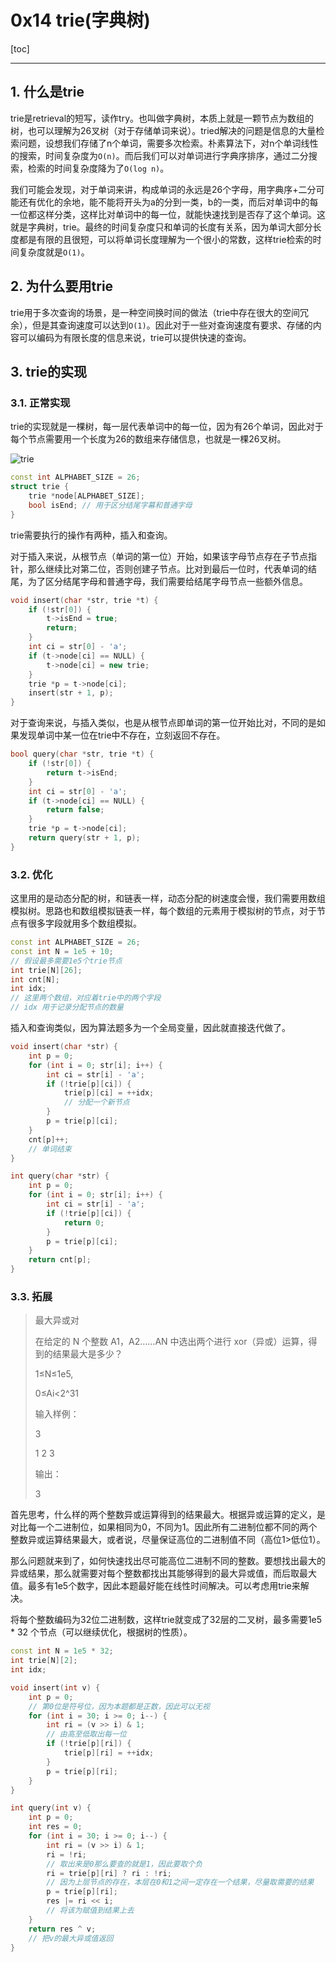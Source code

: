 # 0x14 trie(字典树)

[toc]

---

## 1. 什么是trie

trie是retrieval的短写，读作try。也叫做字典树，本质上就是一颗节点为数组的树，也可以理解为26叉树（对于存储单词来说）。tried解决的问题是信息的大量检索问题，设想我们存储了n个单词，需要多次检索。朴素算法下，对n个单词线性的搜索，时间复杂度为`O(n)`。而后我们可以对单词进行字典序排序，通过二分搜索，检索的时间复杂度降为了`O(log n)`。

我们可能会发现，对于单词来讲，构成单词的永远是26个字母，用字典序+二分可能还有优化的余地，能不能将开头为a的分到一类，b的一类，而后对单词中的每一位都这样分类，这样比对单词中的每一位，就能快速找到是否存了这个单词。这就是字典树，trie。最终的时间复杂度只和单词的长度有关系，因为单词大部分长度都是有限的且很短，可以将单词长度理解为一个很小的常数，这样trie检索的时间复杂度就是`O(1)`。

## 2. 为什么要用trie

trie用于多次查询的场景，是一种空间换时间的做法（trie中存在很大的空间冗余），但是其查询速度可以达到`O(1)`。因此对于一些对查询速度有要求、存储的内容可以编码为有限长度的信息来说，trie可以提供快速的查询。

## 3. trie的实现

### 3.1. 正常实现

trie的实现就是一棵树，每一层代表单词中的每一位，因为有26个单词，因此对于每个节点需要用一个长度为26的数组来存储信息，也就是一棵26叉树。

![trie](https://cs50.harvard.edu/x/2021/notes/5/trie.png)

```cpp
const int ALPHABET_SIZE = 26;
struct trie {
	trie *node[ALPHABET_SIZE];
    bool isEnd; // 用于区分结尾字幕和普通字母
}
```

trie需要执行的操作有两种，插入和查询。

对于插入来说，从根节点（单词的第一位）开始，如果该字母节点存在子节点指针，那么继续比对第二位，否则创建子节点。比对到最后一位时，代表单词的结尾，为了区分结尾字母和普通字母，我们需要给结尾字母节点一些额外信息。

```cpp
void insert(char *str, trie *t) {
    if (!str[0]) {
        t->isEnd = true;
        return;
    }
    int ci = str[0] - 'a';
    if (t->node[ci] == NULL) {
        t->node[ci] = new trie;
    }
    trie *p = t->node[ci];
    insert(str + 1, p);
}
```

对于查询来说，与插入类似，也是从根节点即单词的第一位开始比对，不同的是如果发现单词中某一位在trie中不存在，立刻返回不存在。

```cpp
bool query(char *str, trie *t) {
    if (!str[0]) {
        return t->isEnd;
    }
    int ci = str[0] - 'a';
    if (t->node[ci] == NULL) {
        return false;
    }
    trie *p = t->node[ci];
    return query(str + 1, p);
}
```

### 3.2. 优化

这里用的是动态分配的树，和链表一样，动态分配的树速度会慢，我们需要用数组模拟树。思路也和数组模拟链表一样，每个数组的元素用于模拟树的节点，对于节点有很多字段就用多个数组模拟。

```cpp
const int ALPHABET_SIZE = 26;
const int N = 1e5 + 10;
// 假设最多需要1e5个trie节点
int trie[N][26];
int cnt[N];
int idx;
// 这里两个数组，对应着trie中的两个字段
// idx 用于记录分配节点的数量
```

插入和查询类似，因为算法题多为一个全局变量，因此就直接迭代做了。

```cpp
void insert(char *str) {
    int p = 0;
    for (int i = 0; str[i]; i++) {
		int ci = str[i] - 'a';
        if (!trie[p][ci]) {
            trie[p][ci] = ++idx;
            // 分配一个新节点
        }
        p = trie[p][ci];
    }
    cnt[p]++;
    // 单词结束
}

int query(char *str) {
    int p = 0;
    for (int i = 0; str[i]; i++) {
        int ci = str[i] - 'a';
        if (!trie[p][ci]) {
            return 0;
        }
        p = trie[p][ci];
    }
    return cnt[p];
}
```

### 3.3. 拓展

>最大异或对
>
>在给定的 N 个整数 A1，A2……AN 中选出两个进行 xor（异或）运算，得到的结果最大是多少？
>
>1≤N≤1e5,
>
>0≤Ai<2^31
>
>输入样例：
>
>3
>
>1 2 3
>
>输出：
>
>3

首先思考，什么样的两个整数异或运算得到的结果最大。根据异或运算的定义，是对比每一个二进制位，如果相同为0，不同为1。因此所有二进制位都不同的两个整数异或运算结果最大，或者说，尽量保证高位的二进制值不同（高位1>低位1）。

那么问题就来到了，如何快速找出尽可能高位二进制不同的整数。要想找出最大的异或结果，那么就需要对每个整数都找出其能够得到的最大异或值，而后取最大值。最多有1e5个数字，因此本题最好能在线性时间解决。可以考虑用trie来解决。

将每个整数编码为32位二进制数，这样trie就变成了32层的二叉树，最多需要1e5 * 32 个节点（可以继续优化，根据树的性质）。

```cpp
const int N = 1e5 * 32;
int trie[N][2];
int idx;

void insert(int v) {
    int p = 0;
    // 第0位是符号位，因为本题都是正数，因此可以无视
    for (int i = 30; i >= 0; i--) {
        int ri = (v >> i) & 1;
        // 由高至低取出每一位
        if (!trie[p][ri]) {
            trie[p][ri] = ++idx;
        }
        p = trie[p][ri];
    }
}

int query(int v) {
    int p = 0;
    int res = 0;
    for (int i = 30; i >= 0; i--) {
        int ri = (v >> i) & 1;
        ri = !ri;
        // 取出来是0那么要查的就是1，因此要取个负
        ri = trie[p][ri] ? ri : !ri;
        // 因为上层节点的存在，本层在0和1之间一定存在一个结果，尽量取需要的结果
        p = trie[p][ri];
        res |= ri << i;
        // 将该为赋值到结果上去
    }
    return res ^ v;
    // 把v的最大异或值返回
}
```



